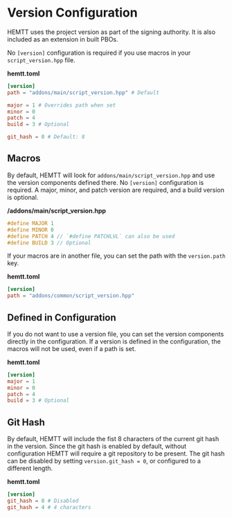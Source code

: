 # Version Configuration

HEMTT uses the project version as part of the signing authority.
It is also included as an extension in built PBOs.

No `[version]` configuration is required if you use macros in your `script_version.hpp` file.

**hemtt.toml**

```toml
[version]
path = "addons/main/script_version.hpp" # Default

major = 1 # Overrides path when set
minor = 0
patch = 4
build = 3 # Optional

git_hash = 0 # Default: 8
```

## Macros

By default, HEMTT will look for `addons/main/script_version.hpp` and use the version components defined there. No `[version]` configuration is required.
A major, minor, and patch version are required, and a build version is optional.

**/addons/main/script_version.hpp**

```cpp
#define MAJOR 1
#define MINOR 0
#define PATCH 4 // `#define PATCHLVL` can also be used
#define BUILD 3 // Optional
```

If your macros are in another file, you can set the path with the `version.path` key.

**hemtt.toml**

```toml
[version]
path = "addons/common/script_version.hpp"
```

## Defined in Configuration

If you do not want to use a version file, you can set the version components directly in the configuration. If a version is defined in the configuration, the macros will not be used, even if a path is set.

**hemtt.toml**

```toml
[version]
major = 1
minor = 0
patch = 4
build = 3 # Optional
```

## Git Hash

By default, HEMTT will include the fist 8 characters of the current git hash in the version.
Since the git hash is enabled by default, without configuration HEMTT will require a git repository to be present.
The git hash can be disabled by setting `version.git_hash = 0`, or configured to a different length.

**hemtt.toml**

```toml
[version]
git_hash = 0 # Disabled
git_hash = 4 # 4 characters
```

